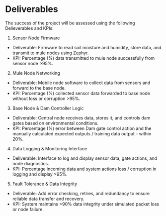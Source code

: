 # Deliverables

The success of the project will be assessed using the following Delieverables and KPIs:

1. Sensor Node Firmware
- Deliverable: Firmware to read soil moisture and humidity, store data, and transmit to mule nodes using Zephyr.
- KPI: Percentage (%) data transmitted to mule node successfully from sensor node >95%.

2. Mule Node Networking
- Deliverable: Mobile node software to collect data from sensors and forward to the base node.
- KPI: Percentage (%) collected sensor data forwarded to base node without loss or corruption >95%.

3. Base Node & Dam Controller Logic
- Deliverable: Central node receives data, stores it, and controls dam gates based on environmental conditions.
- KPI: Percentage (%) error between Dam gate control action and the manually calculated expected outputs / training data output - within 20%.

4. Data Logging & Monitoring Interface
- Deliverable: Interface to log and display sensor data, gate actions, and node diagnostics.
- KPI: Percentage incoming data and system actions loss / corruption in logging and display >95%. 

5. Fault Tolerance & Data Integrity
- Deliverable: Add error checking, retries, and redundancy to ensure reliable data transfer and recovery.
- KPI: System maintains >90% data integrity under simulated packet loss or node failure.

